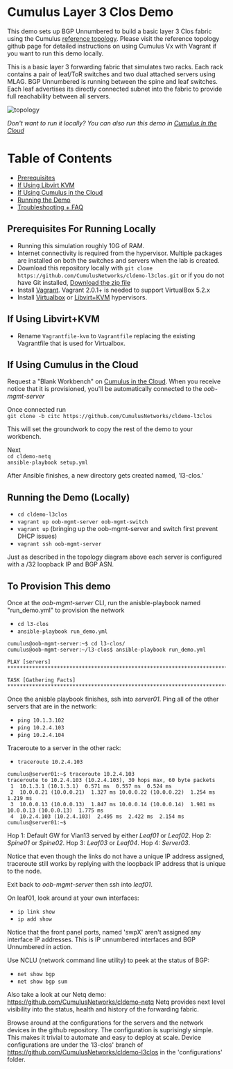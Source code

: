 # Cumulus Layer 3 Clos Demo

This demo sets up BGP Unnumbered to build a basic layer 3 Clos fabric using the Cumulus [reference topology](https://github.com/cumulusnetworks/cldemo-vagrant).  Please visit the reference topology github page for detailed instructions on using Cumulus Vx with Vagrant if you want to run this demo locally.

This is a basic layer 3 forwarding fabric that simulates two racks.  Each rack contains a pair of leaf/ToR switches and two dual attached servers using MLAG.  BGP Unnumbered is running between the spine and leaf switches.  Each leaf advertises its directly connected subnet into the fabric to provide full reachability between all servers.

![topology](https://raw.githubusercontent.com/jubetz/cldemo-l3clos/master/images/l3-clos.png)

_Don't want to run it locally? You can also run this demo in [Cumulus In the Cloud](https://cumulusnetworks.com/try-for-free/)_


Table of Contents
=================
* [Prerequisites](#prerequisites)
* [If Using Libvirt KVM](#using-libvirtkvm)
* [If Using Cumulus in the Cloud](#using-cumulus-in-the-cloud)
* [Running the Demo](#running-the-demo)
* [Troubleshooting + FAQ](#troubleshooting--faq)


Prerequisites For Running Locally
------------------------
* Running this simulation roughly 10G of RAM.
* Internet connectivity is required from the hypervisor. Multiple packages are installed on both the switches and servers when the lab is created.
* Download this repository locally with `git clone https://github.com/CumulusNetworks/cldemo-l3clos.git` or if you do not have Git installed, [Download the zip file](https://github.com/CumulusNetworks/cldemo-l3clos/archive/master.zip)
* Install [Vagrant](https://releases.hashicorp.com/vagrant/).  Vagrant 2.0.1+ is needed to support VirtualBox 5.2.x
* Install [Virtualbox](https://www.virtualbox.org/wiki/VirtualBox) or [Libvirt+KVM](https://libvirt.org/drvqemu.html) hypervisors.


If Using Libvirt+KVM
------------------------
* Rename `Vagrantfile-kvm` to `Vagrantfile` replacing the existing Vagrantfile that is used for Virtualbox.


If Using Cumulus in the Cloud
------------------------
Request a "Blank Workbench" on [Cumulus in the Cloud](https://cumulusnetworks.com/try-for-free/). When you receive notice that it is provisioned, you'll be automatically connected to the *oob-mgmt-server*

Once connected run  
`git clone -b citc https://github.com/CumulusNetworks/cldemo-l3clos`

This will set the groundwork to copy the rest of the demo to your workbench.

Next  
`cd cldemo-netq`  
`ansible-playbook setup.yml`

After Ansible finishes, a new directory gets created named, 'l3-clos.'

Running the Demo (Locally)
--------------------------
* `cd cldemo-l3clos`
* `vagrant up oob-mgmt-server oob-mgmt-switch`
* `vagrant up` (bringing up the oob-mgmt-server and switch first prevent DHCP issues)
* `vagrant ssh oob-mgmt-server`

Just as described in the topology diagram above each server is configured with a /32 loopback IP and BGP ASN.

To Provision This demo
-----------------------
Once at the *oob-mgmt-server* CLI, run the anisble-playbook named "run_demo.yml" to provision the network
* `cd l3-clos`
* `ansible-playbook run_demo.yml`

```
cumulus@oob-mgmt-server:~$ cd l3-clos/
cumulus@oob-mgmt-server:~/l3-clos$ ansible-playbook run_demo.yml 

PLAY [servers] ******************************************************************************************************************************

TASK [Gathering Facts] ******************************************************************************************************************************
```

Once the anisble playbook finishes, ssh into *server01*. Ping all of the other servers that are in the network:
* `ping 10.1.3.102`
* `ping 10.2.4.103`
* `ping 10.2.4.104`

Traceroute to a server in the other rack:
* `traceroute 10.2.4.103`

```
cumulus@server01:~$ traceroute 10.2.4.103
traceroute to 10.2.4.103 (10.2.4.103), 30 hops max, 60 byte packets
 1  10.1.3.1 (10.1.3.1)  0.571 ms  0.557 ms  0.524 ms
 2  10.0.0.21 (10.0.0.21)  1.327 ms 10.0.0.22 (10.0.0.22)  1.254 ms  1.219 ms
 3  10.0.0.13 (10.0.0.13)  1.847 ms 10.0.0.14 (10.0.0.14)  1.981 ms 10.0.0.13 (10.0.0.13)  1.775 ms
 4  10.2.4.103 (10.2.4.103)  2.495 ms  2.422 ms  2.154 ms
cumulus@server01:~$
```

Hop 1: Default GW for Vlan13 served by either *Leaf01* or *Leaf02*.
Hop 2: *Spine01* or *Spine02*.
Hop 3: *Leaf03* or *Leaf04*.
Hop 4: *Server03*.

Notice that even though the links do not have a unique IP address assigned, traceroute still works by replying with the loopback IP address that is unique to the node.

Exit back to *oob-mgmt-server* then ssh into *leaf01*.

On leaf01, look around at your own interfaces:
* `ip link show`
* `ip add show`

Notice that the front panel ports, named 'swpX' aren't assigned any interface IP addresses.  This is IP unnumbered interfaces and BGP Unnumbered in action.

Use NCLU (network command line utility) to peek at the status of BGP:
* `net show bgp`
* `net show bgp sum`

Also take a look at our Netq demo: https://github.com/CumulusNetworks/cldemo-netq
Netq provides next level visibility into the status, health and history of the forwarding fabric.

Browse around at the configurations for the servers and the network devices in the github repository.  The configuration is suprisingly simple.  This makes it trivial to automate and easy to deploy at scale.  Device configurations are under the 'l3-clos' branch of https://github.com/CumulusNetworks/cldemo-l3clos in the 'configurations' folder.
